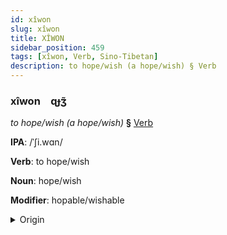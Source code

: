 ```yaml
---
id: xîwon
slug: xîwon
title: XÎWON
sidebar_position: 459
tags: [xîwon, Verb, Sino-Tibetan]
description: to hope/wish (a hope/wish) § Verb
---
```


### xîwon&emsp;<span kind="abugida">ɋɟʒ̃</span>

*to hope/wish (a hope/wish)* **§** [Verb](../../tags/Verb)

**IPA**: /ˈʃi.wɑn/

**Verb**: to hope/wish

**Noun**: hope/wish

**Modifier**: hopable/wishable

<details>
    <summary>Origin</summary>
    Mandarin 希望 xīwàng <br/>
    <em>Sino-Tibetan Language Family</em>
</details>